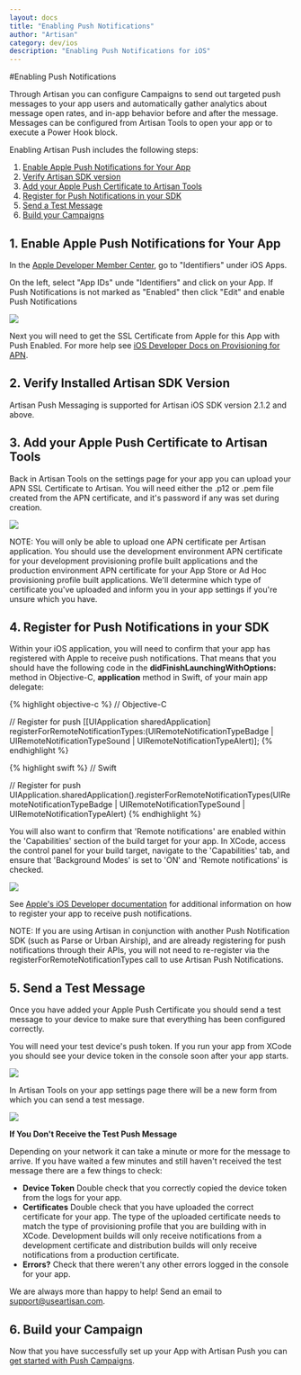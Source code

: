 ```yaml
---
layout: docs
title: "Enabling Push Notifications"
author: "Artisan"
category: dev/ios
description: "Enabling Push Notifications for iOS"
---
```

#Enabling Push Notifications

Through Artisan you can configure Campaigns to send out targeted push messages to your app users and automatically gather analytics about message open rates, and in-app behavior before and after the message. Messages can be configured from Artisan Tools to open your app or to execute a Power Hook block.

Enabling Artisan Push includes the following steps:

<ol>
  <li><a href="#apn">Enable Apple Push Notifications for Your App</a></li>
  <li><a href="#artisan-version">Verify Artisan SDK version</a></li>
  <li><a href="#app-certificates">Add your Apple Push Certificate to Artisan Tools</a></li>
  <li><a href="#app-settings">Register for Push Notifications in your SDK</a></li>
  <li><a href="#test">Send a Test Message</a></li>
  <li><a href="#done">Build your Campaigns</a></li>
</ol>

<div id="apn"></div>

## 1. Enable Apple Push Notifications for Your App

In the <a href="https://developer.apple.com/account/overview.action" target="_blank">Apple Developer Member Center</a>, go to "Identifiers" under iOS Apps.

On the left, select "App IDs" unde "Identifiers" and click on your App. If Push Notifications is not marked as "Enabled" then click "Edit" and enable Push Notifications

<img src="/images/screens/ios-push-check-enabled-700x465.png" />

Next you will need to get the SSL Certificate from Apple for this App with Push Enabled. For more help see <a href="https://developer.apple.com/library/ios/documentation/NetworkingInternet/Conceptual/RemoteNotificationsPG/Chapters/ProvisioningDevelopment.html">iOS Developer Docs on Provisioning for APN</a>.

<div id="artisan-version"></div>

## 2. Verify Installed Artisan SDK Version

Artisan Push Messaging is supported for Artisan iOS SDK version 2.1.2 and above.

<div id="app-certificates"></div>

## 3. Add your Apple Push Certificate to Artisan Tools

Back in Artisan Tools on the settings page for your app you can upload your APN SSL Certificate to Artisan. You will need either the .p12 or .pem file created from the APN certificate, and it's password if any was set during creation.

<img src="/images/screens/ios-push-app-settings-500x500.png" />

<div class="note note-important">
  <p>NOTE: You will only be able to upload one APN certificate per Artisan application. You should use the development environment APN certificate for your development provisioning profile built applications and the production environment APN certificate for your App Store or Ad Hoc provisioning profile built applications. We'll determine which type of certificate you've uploaded and inform you in your app settings if you're unsure which you have.</p>
</div>

<div id="app-settings"></div>

## 4. Register for Push Notifications in your SDK

Within your iOS application, you will need to confirm that your app has registered with Apple to receive push notifications.  That means that you should have the following code in the **didFinishLaunchingWithOptions:** method in Objective-C, **application** method in Swift, of your main app delegate:

{% highlight objective-c %}
// Objective-C

// Register for push
[[UIApplication sharedApplication] registerForRemoteNotificationTypes:(UIRemoteNotificationTypeBadge | UIRemoteNotificationTypeSound | UIRemoteNotificationTypeAlert)];
{% endhighlight %}

{% highlight swift %}
// Swift

// Register for push
UIApplication.sharedApplication().registerForRemoteNotificationTypes(UIRemoteNotificationTypeBadge | UIRemoteNotificationTypeSound | UIRemoteNotificationTypeAlert)
{% endhighlight %}

You will also want to confirm that 'Remote notifications' are enabled within the 'Capabilities' section of the build target for your app.  In XCode, access the control panel for your build target, navigate to the 'Capabilities' tab, and ensure that 'Background Modes' is set to 'ON' and 'Remote notifications' is checked.

<img src="/images/screens//ios-push-build-target-settings-700x581.png" />

See <a href="http://developer.apple.com/library/ios/documentation/NetworkingInternet/Conceptual/RemoteNotificationsPG/Chapters/IPhoneOSClientImp.html#//apple_ref/doc/uid/TP40008194-CH103-SW2">Apple's iOS Developer documentation</a> for additional information on how to register your app to receive push notifications.

<div class="note note-important">
  <p>NOTE: If you are using Artisan in conjunction with another Push Notification SDK (such as Parse or Urban Airship), and are already registering for push notifications through their APIs, you will not need to re-register via the registerForRemoteNotificationTypes call to use Artisan Push Notifications.</p>
</div>

<div id="test"></div>

## 5. Send a Test Message

Once you have added your Apple Push Certificate you should send a test message to your device to make sure that everything has been configured correctly.

You will need your test device's push token. If you run your app from XCode you should see your device token in the console soon after your app starts.

<img src="/images/screens/ios-push-device-token-700x41.png" />

In Artisan Tools on your app settings page there will be a new form from which you can send a test message.

<img src="/images/screens/ios-push-send-test-message-427x350.png" />

<div class="note note-hint">
    <p><strong>If You Don't Receive the Test Push Message</strong></p>
    <p>Depending on your network it can take a minute or more for the message to arrive. If you have waited a few minutes and still haven't received the test message there are a few things to check:</p>
    <ul>
      <li><strong>Device Token</strong> Double check that you correctly copied the device token from the logs for your app.</li>
      <li><strong>Certificates</strong> Double check that you have uploaded the correct certificate for your app. The type of the uploaded certificate needs to match the type of provisioning profile that you are building with in XCode. Development builds will only receive notifications from a development certificate and distribution builds will only receive notifications from a production certificate.</li>
      <li><strong>Errors?</strong> Check that there weren't any other errors logged in the console for your app.</li>
    </ul>
    <p>We are always more than happy to help! Send an email to <a href="mailto:support@useartisan.com?Subject=Artisan%20iOS%20Push%20Help" target="_top">support@useartisan.com</a>.</p>
</div>

<div id="done"></div>

## 6. Build your Campaign

Now that you have successfully set up your App with Artisan Push you can <a href="/user-guide/campaigns">get started with Push Campaigns</a>.
